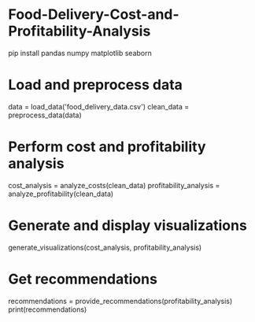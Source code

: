 # Food-Delivery-Cost-and-Profitability-Analysis
pip install pandas numpy matplotlib seaborn
# Load and preprocess data
data = load_data('food_delivery_data.csv')
clean_data = preprocess_data(data)

# Perform cost and profitability analysis
cost_analysis = analyze_costs(clean_data)
profitability_analysis = analyze_profitability(clean_data)

# Generate and display visualizations
generate_visualizations(cost_analysis, profitability_analysis)

# Get recommendations
recommendations = provide_recommendations(profitability_analysis)
print(recommendations)
